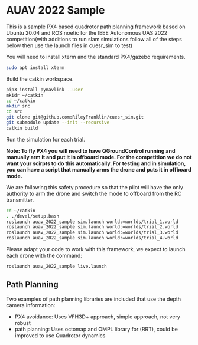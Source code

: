 # AUAV 2022 Sample

This is a sample PX4 based quadrotor path planning framework based on Ubuntu 20.04 and ROS noetic for the IEEE Autonomous UAS 2022 competition(with additions to run slam simulations follow all of the steps below then use the launch files in cuesr_sim to test)

You will need to install xterm and the standard PX4/gazebo requirements.
```bash
sudo apt install xterm
```

Build the catkin workspace.
```bash
pip3 install pymavlink --user
mkidr ~/catkin
cd ~/catkin
mkdir src
cd src
git clone git@github.com:RileyFranklin/cuesr_sim.git
git submodule update --init --recursive
catkin build
```

Run the simulation for each trial.

**Note: To fly PX4 you will need to have QGroundControl running and manually arm it and put it in
offboard mode. For the competition we do not want your scirpts to do this automatically. For testing and in simulation, you can have a script that manually arms the drone and puts it in offboard mode.**

We are following this safety procedure so that the pilot will have the only 
authority to arm the drone and switch the mode to offboard from the RC transmitter.

```bash
cd ~/catkin
. ./devel/setup.bash
roslaunch auav_2022_sample sim.launch world:=worlds/trial_1.world 
roslaunch auav_2022_sample sim.launch world:=worlds/trial_2.world 
roslaunch auav_2022_sample sim.launch world:=worlds/trial_3.world 
roslaunch auav_2022_sample sim.launch world:=worlds/trial_4.world 
```

Please adapt your code to work with this framework, we expect to launch
each drone with the command:
```bash
roslaunch auav_2022_sample live.launch
```

## Path Planning

Two examples of path planning libraries are included that use the depth camera information:
* PX4 avoidance: Uses VFH3D+ approach, simple approach, not very robust
* path planning: Uses octomap and OMPL library for (RRT), could be improved to use Quadrotor dynamics
